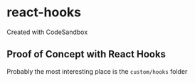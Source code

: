 # react-hooks

Created with CodeSandbox

## Proof of Concept with React Hooks

Probably the most interesting place is the `custom/hooks`
folder
